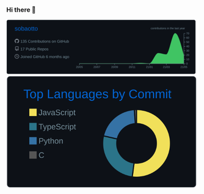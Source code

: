 ### Hi there 👋

[![](https://raw.githubusercontent.com/sobaotto/sobaotto/main/profile-summary-card-output/github_dark/0-profile-details.svg)](https://github.com/vn7n24fzkq/github-profile-summary-cards)[![](https://raw.githubusercontent.com/sobaotto/sobaotto/main/profile-summary-card-output/github_dark/2-most-commit-language.svg)](https://github.com/vn7n24fzkq/github-profile-summary-cards)


<!--
**sobaotto/sobaotto** is a ✨ _special_ ✨ repository because its `README.md` (this file) appears on your GitHub profile.

Here are some ideas to get you started:

- 🔭 I’m currently working on ...
- 🌱 I’m currently learning ...
- 👯 I’m looking to collaborate on ...
- 🤔 I’m looking for help with ...
- 💬 Ask me about ...
- 📫 How to reach me: ...
- 😄 Pronouns: ...
- ⚡ Fun fact: ...
-->
